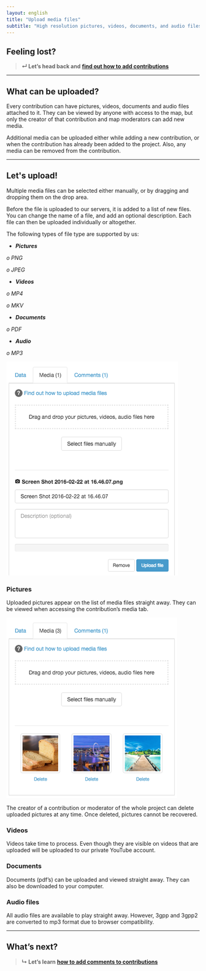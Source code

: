 ```yaml
---
layout: english
title: "Upload media files"
subtitle: "High resolution pictures, videos, documents, and audio files can be attached for public viewing to every contribution you have created."
---
```


## Feeling lost?

> **&#8629; Let’s head back and** [**find out how to add contributions**](add-new-contribution.html)

---

## What can be uploaded?

Every contribution can have pictures, videos, documents and audio files attached to it. They can be viewed by anyone with access to the map, but only the creator of that contribution and map moderators can add new media.

Additional media can be uploaded either while adding a new contribution, or when the contribution has already been added to the project. Also, any media can be removed from the contribution.

---

## Let's upload!

Multiple media files can be selected either manually, or by dragging and dropping them on the drop area.

Before the file is uploaded to our servers, it is added to a list of new files. You can change the name of a file, and add an optional description. Each file can then be uploaded individually or altogether.

The following types of file type are supported by us:
* ***Pictures***

*o	PNG*

*o	JPEG*

* ***Videos***

*o	MP4*

*o	MKV*

* ***Documents***

*o	PDF*

* ***Audio***

*o	MP3*

![Uploading media files](/images/en/uploading-media-files.png)

### Pictures

Uploaded pictures appear on the list of media files straight away. They can be viewed when accessing the contribution’s media tab.

![A list of pictures attached to contribution](/images/en/list-of-pictures.png)

The creator of a contribution or moderator of the whole project can delete uploaded pictures at any time. Once deleted, pictures cannot be recovered.

### Videos

Videos take time to process. Even though they are visible on videos that are uploaded will be uploaded to our private YouTube account.

### Documents

Documents (pdf’s) can be uploaded and viewed straight away. They can also be downloaded to your computer.

### Audio files

All audio files are available to play straight away. However, 3gpp and 3gpp2 are converted to mp3 format due to browser compatibility.

---

## What’s next?

> **&#8627; Let’s learn** [**how to add comments to contributions**](add-comments.html)
